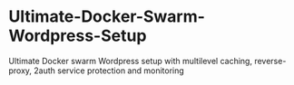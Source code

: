 # Ultimate-Docker-Swarm-Wordpress-Setup
Ultimate Docker swarm Wordpress setup with multilevel caching, reverse-proxy, 2auth service protection and monitoring
